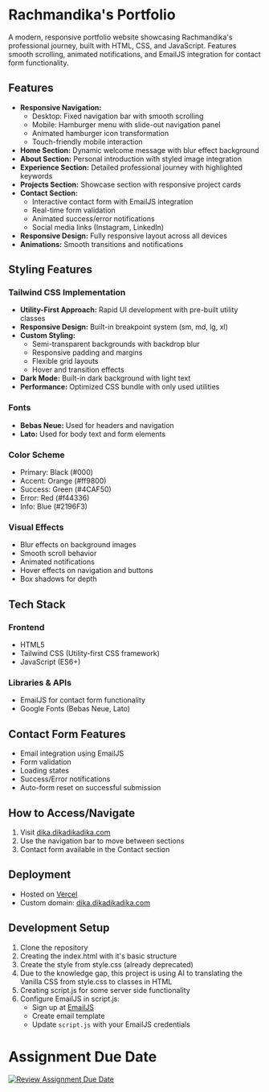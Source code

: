 # Rachmandika's Portfolio

A modern, responsive portfolio website showcasing Rachmandika's professional journey, built with HTML, CSS, and JavaScript. Features smooth scrolling, animated notifications, and EmailJS integration for contact form functionality.

## Features

- **Responsive Navigation:**
  - Desktop: Fixed navigation bar with smooth scrolling
  - Mobile: Hamburger menu with slide-out navigation panel
  - Animated hamburger icon transformation
  - Touch-friendly mobile interaction
- **Home Section:** Dynamic welcome message with blur effect background
- **About Section:** Personal introduction with styled image integration
- **Experience Section:** Detailed professional journey with highlighted keywords
- **Projects Section:** Showcase section with responsive project cards
- **Contact Section:** 
  - Interactive contact form with EmailJS integration
  - Real-time form validation
  - Animated success/error notifications
  - Social media links (Instagram, LinkedIn)
- **Responsive Design:** Fully responsive layout across all devices
- **Animations:** Smooth transitions and notifications

## Styling Features

### Tailwind CSS Implementation
- **Utility-First Approach:** Rapid UI development with pre-built utility classes
- **Responsive Design:** Built-in breakpoint system (sm, md, lg, xl)
- **Custom Styling:**
  - Semi-transparent backgrounds with backdrop blur
  - Responsive padding and margins
  - Flexible grid layouts
  - Hover and transition effects
- **Dark Mode:** Built-in dark background with light text
- **Performance:** Optimized CSS bundle with only used utilities

### Fonts
- **Bebas Neue:** Used for headers and navigation
- **Lato:** Used for body text and form elements

### Color Scheme
- Primary: Black (#000)
- Accent: Orange (#ff9800)
- Success: Green (#4CAF50)
- Error: Red (#f44336)
- Info: Blue (#2196F3)

### Visual Effects
- Blur effects on background images
- Smooth scroll behavior
- Animated notifications
- Hover effects on navigation and buttons
- Box shadows for depth

## Tech Stack

### Frontend
- HTML5
- Tailwind CSS (Utility-first CSS framework)
- JavaScript (ES6+)

### Libraries & APIs
- EmailJS for contact form functionality
- Google Fonts (Bebas Neue, Lato)

## Contact Form Features

- Email integration using EmailJS
- Form validation
- Loading states
- Success/Error notifications
- Auto-form reset on successful submission

## How to Access/Navigate

1. Visit [dika.dikadikadika.com](https://dika.dikadikadika.com)
2. Use the navigation bar to move between sections
3. Contact form available in the Contact section

## Deployment

- Hosted on [Vercel](https://vercel.com)
- Custom domain: [dika.dikadikadika.com](https://dika.dikadikadika.com)

## Development Setup

1. Clone the repository
2. Creating the index.html with it's basic structure
3. Create the style from style.css (already deprecated)
4. Due to the knowledge gap, this project is using AI to translating the Vanilla CSS from style.css to classes in HTML
5. Creating script.js for some server side functionality
6. Configure EmailJS in script.js:
   - Sign up at [EmailJS](https://www.emailjs.com)
   - Create email template
   - Update `script.js` with your EmailJS credentials

# Assignment Due Date
[![Review Assignment Due Date](https://classroom.github.com/assets/deadline-readme-button-22041afd0340ce965d47ae6ef1cefeee28c7c493a6346c4f15d667ab976d596c.svg)](https://classroom.github.com/a/akoVEwkh)
